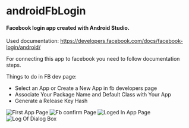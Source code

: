 # androidFbLogin
<h4>Facebook login app created with Android Studio.</h4>

Used documentation: https://developers.facebook.com/docs/facebook-login/android/

For connecting this app to facebook you need to follow documentation steps.

Things to do in FB dev page:
* Select an App or Create a New App in fb developers page
* Associate Your Package Name and Default Class with Your App
* Generate a Release Key Hash

![First App Page](https://i.imgur.com/n0to1ht.png)
![Fb confirm Page](https://i.imgur.com/upqWCi9.png)
![Loged In App Page](https://i.imgur.com/cQ6HrRC.png)
![Log Of Dialog Box](https://i.imgur.com/cyBVHrt.png)
